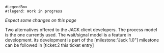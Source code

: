 	
	#LegendBox
	#!legend: Work in progress
*Expect some changes on this page*
	

Two alternatives offered to the JACK client developers. The process model is the one currently used. The wait/signal model is a feature in development. its development is part of the [milestone:"Jack 1.0"] milestone can be followed in [ticket:2 this ticket entry]